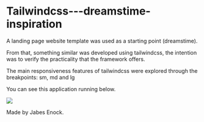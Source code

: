 # Tailwindcss---dreamstime-inspiration

  A landing page website template was used as a starting point (dreamstime). 

 From that, something similar was developed using tailwindcss, the intention was to verify the practicality that the framework offers.
 
 The main responsiveness features of tailwindcss were explored through the breakpoints: sm, md and lg

You can see this application running below.

<img src="https://github.com/Jabes-Enock/Tailwindcss---dreamstime-inspiration/Dreamstime inspiration.gif">

Made by Jabes Enock.